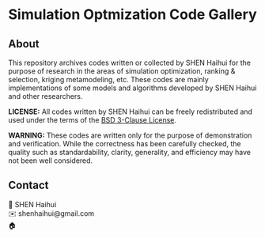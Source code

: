 # Simulation Optmization Code Gallery

## About
This repository archives codes written or collected by SHEN Haihui for the purpose of research in the areas of simulation optimization, ranking & selection, kriging metamodeling, etc.
These codes are mainly implementations of some models and algorithms developed by SHEN Haihui and other researchers.

**LICENSE:**
All codes written by SHEN Haihui can be freely redistributed and used under the terms of the
<a href="https://raw.githubusercontent.com/SimOpt/simopt.github.io/master/BSD License.txt" target="_blank">BSD 3-Clause License</a>.

**WARNING:**
These codes are written only for the purpose of demonstration and verification.
While the correctness has been carefully checked, the quality such as standardability, clarity, generality, and efficiency may have not been well considered.

 
## Contact

👨 SHEN Haihui  
✉️ shenhaihui<!-- -->@gmail.com  <!-- Disable auto-hyperlink -->  
🏠 

